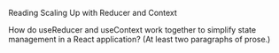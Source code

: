 Reading
Scaling Up with Reducer and Context

How do useReducer and useContext work together to simplify state management in a React application? (At least two paragraphs of prose.)